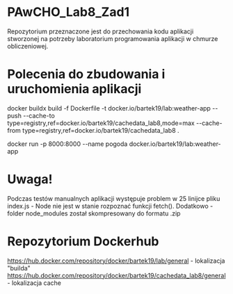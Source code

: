 # PAwCHO_Lab8_Zad1
Repozytorium przeznaczone jest do przechowania kodu aplikacji stworzonej na potrzeby laboratorium programowania aplikacji w chmurze obliczeniowej.

# Polecenia do zbudowania i uruchomienia aplikacji
docker buildx build -f Dockerfile -t docker.io/bartek19/lab:weather-app --push --cache-to type=registry,ref=docker.io/bartek19/cachedata_lab8,mode=max --cache-from type=registry,ref=docker.io/bartek19/cachedata_lab8 .

docker run -p 8000:8000 --name pogoda docker.io/bartek19/lab:weather-app

# Uwaga!
Podczas testów manualnych aplikacji występuje problem w 25 linijce pliku index.js - Node nie jest w stanie rozpoznać funkcji fetch().
Dodatkowo - folder node_modules został skompresowany do formatu .zip

# Repozytorium Dockerhub
https://hub.docker.com/repository/docker/bartek19/lab/general - lokalizacja "builda"
https://hub.docker.com/repository/docker/bartek19/cachedata_lab8/general - lokalizacja cache
